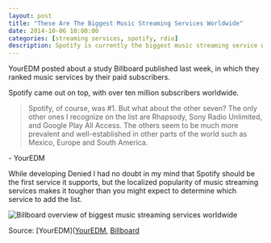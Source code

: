 ```yaml
---
layout: post
title: "These Are The Biggest Music Streaming Services Worldwide"
date: 2014-10-06 10:00:00
categories: [streaming services, spotify, rdio]
description: Spotify is currently the biggest music streaming service worldwide with over ten million users.
---
```


YourEDM posted about a study Billboard published last week, in which they ranked music services by their paid subscribers.

<!-- more -->

Spotify came out on top, with over ten million subscribers worldwide. 

> Spotify, of course, was #1. But what about the other seven? The only other ones I recognize on the list are Rhapsody, Sony Radio Unlimited, and Google Play All Access. The others seem to be much more prevalent and well-established in other parts of the world such as Mexico, Europe and South America.

\- YourEDM

While developing Denied I had no doubt in my mind that Spotify should be the first service it supports, but the localized popularity of music streaming services makes it tougher than you might expect to determine which service to add the list.

![Billboard overview of biggest music streaming services worldwide](/blog/img/billboard-streamingservices-201409.jpg)

Source: [YourEDM]([YourEDM](http://www.youredm.com/2014/10/05/spotify-ranked-popular-streaming-service/), [Billboard](http://www.billboard.com/biz/articles/news/digital-and-mobile/6259149/which-music-streaming-service-is-the-biggest-worldwide)
